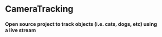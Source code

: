 # CameraTracking
### Open source project to track objects (i.e. cats, dogs, etc) using a live stream
